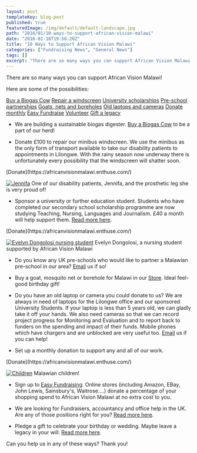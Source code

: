 ```yaml
---
layout: post
templateKey: blog-post
published: true
featuredImage: /img/default/default-landscape.jpg
path: "2016/01/10-ways-to-support-african-vision-malawi"
date: "2016-01-18T19:58:20Z"
title: "10 Ways to Support African Vision Malawi"
categories: ["Fundraising News", "General News"]
tags: []
excerpt: "There are so many ways you can support African Vision Malawi!Here are some of the possibilities:Buy..."
---
```


There are so many ways you can support African Vision Malawi!

Here are some of the possibilities:

[Buy a Biogas Cow](#cow)
[Repair a windscreen](#windscreen)
[University scholarships](#university)
[Pre-school partnerships](#pre-school)
[Goats, nets and boreholes](#store)
[Old laptops and cameras](#laptops)
[Donate monthly](#monthly)
[Easy Fundraise](#easyfundraising)
[Volunteer](#volunteers)
[Gift a legacy](#gift)

-   We are building a sustainable biogas digester. [Buy a Biogas Cow](https://www.africanvision.org.uk/product/buy-a-cow/) to be a part of our herd!

-   Donate £100 to repair our minibus windscreen. We use the minibus as the only form of transport available to take our disability patients to appointments in Lilongwe. With the rainy season now underway there is unfortunately every possibility that the windscreen will shatter soon.

<div id="paypal_donate">[Donate](https://africanvisionmalawi.enthuse.com/)</div>

[![Jennifa](https://f000.backblazeb2.com/file/avm-wp-uploads/2013/04/Jennifa-225x300.jpg)](https://f000.backblazeb2.com/file/avm-wp-uploads/2013/04/Jennifa.jpg) One of our disability patients, Jennifa, and the prosthetic leg she is very proud of!

-   Sponsor a university or further education student. Students who have completed our secondary school scholarship programme are now studying Teaching, Nursing, Languages and Journalism. £40 a month will help support them. [Read more here](https://www.africanvision.org.uk/projects/university-scholarships/).

<div id="paypal_donate">[Donate](https://africanvisionmalawi.enthuse.com/)</div>

[![Evelyn Dongolosi nursing student](https://f000.backblazeb2.com/file/avm-wp-uploads/2015/09/Evelyn-Nursing-Student-168x300.jpg)](https://f000.backblazeb2.com/file/avm-wp-uploads/2015/09/Evelyn-Nursing-Student.jpg) Evelyn Dongolosi, a nursing student supported by African Vision Malawi

-   Do you know any UK pre-schools who would like to partner a Malawian pre-school in our area? [Email](mailto:info@africanvision.org.uk) us if so!

-   Buy a goat, mosquito net or borehole for Malawi in our [Store](https://www.africanvision.org.uk/shop/). Ideal feel-good birthday gift!

-   Do you have an old laptop or camera you could donate to us? We are always in need of laptops for the Lilongwe office and our sponsored University Students. If your laptop is less than 5 years old, we can gladly take it off your hands. We also need cameras so that we can record project progress for Monitoring and Evaluation and to report back to funders on the spending and impact of their funds. Mobile phones which have chargers and are unblocked are very useful too. [Email](mailto:info@africanvision.org.uk) us if you can help!

-   Set up a monthly donation to support any and all of our work.

<div id="paypal_donate">[Donate](https://africanvisionmalawi.enthuse.com/)</div>

[![Children](https://f000.backblazeb2.com/file/avm-wp-uploads/2013/03/4b0bf52e3cab324-300x215.jpg)](https://f000.backblazeb2.com/file/avm-wp-uploads/2013/03/4b0bf52e3cab324.jpg) Malawian children!

-   Sign up to [Easy Fundraising](https://www.africanvision.org.uk/get-involved/fundraise-with-easy-fundraising/). Online stores (including Amazon, EBay, John Lewis, Sainsbury's, Waitrose....) donate a percentage of your shopping spend to African Vision Malawi at no extra cost to you.

-   We are looking for Fundraisers, accountancy and office help in the UK. Are any of those positions right for you? [Read more here](https://www.africanvision.org.uk/get-involved/vacancies/).

-   Pledge a gift to celebrate your birthday or wedding. Maybe leave a legacy in your will. [Read more here](https://www.africanvision.org.uk/celebrate-and-give/).

Can you help us in any of these ways? Thank you!
